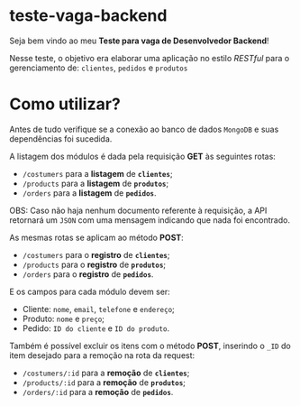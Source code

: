 # teste-vaga-backend
Seja bem vindo ao meu __Teste para vaga de Desenvolvedor Backend__!

Nesse teste, o objetivo era elaborar uma aplicação no estilo <i>RESTful</i> para o gerenciamento de: `clientes`, `pedidos` e `produtos`
# Como utilizar?
Antes de tudo verifique se a conexão ao banco de dados `MongoDB` e suas dependências foi sucedida.

A listagem dos módulos é dada pela requisição __GET__ às seguintes rotas:
- `/costumers` para a __listagem__ de __`clientes`__;
- `/products` para a __listagem__ de __`produtos`__;
- `/orders` para a __listagem__ de __`pedidos`__.

OBS: Caso não haja nenhum documento referente à requisição, a API retornará um `JSON` com uma mensagem indicando que nada foi encontrado.

As mesmas rotas se aplicam ao método __POST__:
- `/costumers` para o __registro__ de __`clientes`__;
- `/products` para o __registro__ de __`produtos`__;
- `/orders` para o __registro__ de __`pedidos`__.

E os campos para cada módulo devem ser:
- Cliente: `nome`, `email`, `telefone` e `endereço`;
- Produto: `nome` e `preço`;
- Pedido: `ID do cliente` e `ID do produto`.

Também é possível excluir os itens com o método __POST__, inserindo o `_ID` do item desejado para a remoção na rota da request:
- `/costumers/:id` para a __remoção__ de __`clientes`__;
- `/products/:id` para a __remoção__  de __`produtos`__;
- `/orders/:id` para a __remoção__  de __`pedidos`__.
